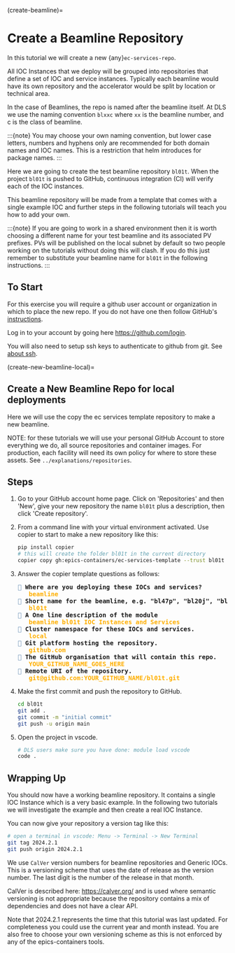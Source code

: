(create-beamline)=

# Create a Beamline Repository

In this tutorial we will create a new {any}`ec-services-repo`.

All IOC Instances that we deploy will be grouped into repositories that define a set of IOC and service instances. Typically each beamline would have its own repository and the accelerator would be split by location or technical area.

In the case of Beamlines, the repo is named after the beamline itself. At DLS
we use the naming convention `blxxc` where `xx` is the beamline number,
and c is the class of beamline.

:::{note}
You may choose your own naming convention, but lower case letters,
numbers and hyphens only are recommended for both domain names and
IOC names. This is a restriction that helm introduces for package names.
:::

Here we are going to create the test beamline repository `bl01t`. When the project `bl01t` is pushed to GitHub, continuous integration (CI) will verify each of the IOC instances.

This beamline repository will be made from a template that comes with a single example IOC and further steps in the following tutorials will teach you how to add your own.

:::{note}
If you are going to work in a shared environment then it is worth choosing
a different name for your test beamline and its associated PV prefixes. PVs
will be published on the local subnet by default so two people working on the
tutorials without doing this will clash. If you do this just remember to
substitute your beamline name for `bl01t` in the following instructions.
:::


## To Start

For this exercise you will require a github user account or organization in
which to place the new repo. If you do not have one then follow GitHub's
[instructions].

Log in to your account by going here <https://github.com/login>.

You will also need to setup ssh keys to authenticate to github from git. See
[about ssh].

(create-new-beamline-local)=
## Create a New Beamline Repo for local deployments

Here we will use the copy the ec services template repository to make a new beamline.

NOTE: for these tutorials we will use your personal GitHub Account to
store everything we do, all source repositories and container images. For
production, each facility will need its own policy for where to store these
assets. See `../explanations/repositories`.

## Steps

1. Go to your GitHub account home page. Click on 'Repositories' and then 'New', give your new repository the name `bl01t` plus a description, then click 'Create repository'.

1. From a command line with your virtual environment activated. Use copier to start to make a new repository like this:

      ```bash
      pip install copier
      # this will create the folder bl01t in the current directory
      copier copy gh:epics-containers/ec-services-template --trust bl01t
      ```
1. Answer the copier template questions as follows:


   <pre><font color="#5F87AF">🎤</font><b> Where are you deploying these IOCs and services?</b>
   <b>   </b><font color="#FFAF00"><b>beamline</b></font>
   <font color="#5F87AF">🎤</font><b> Short name for the beamline, e.g. &quot;bl47p&quot;, &quot;bl20j&quot;, &quot;bl21i&quot;</b>
   <b>   </b><font color="#FFAF00"><b>bl01t</b></font>
   <font color="#5F87AF">🎤</font><b> A One line description of the module</b>
   <b>   </b><font color="#FFAF00"><b>beamline bl01t IOC Instances and Services</b></font>
   <font color="#5F87AF">🎤</font><b> Cluster namespace for these IOCs and services.</b>
   <b>   </b><font color="#FFAF00"><b>local</b></font>
   <font color="#5F87AF">🎤</font><b> Git platform hosting the repository.</b>
   <b>   </b><font color="#FFAF00"><b>github.com</b></font>
   <font color="#5F87AF">🎤</font><b> The GitHub organisation that will contain this repo.</b>
   <b>   </b><font color="#FFAF00"><b>YOUR_GITHUB_NAME_GOES_HERE</b></font>
   <font color="#5F87AF">🎤</font><b> Remote URI of the repository.</b>
   <b>   </b><font color="#FFAF00"><b>git@github.com:YOUR_GITHUB_NAME/bl01t.git</b></font>
   </pre>

1. Make the first commit and push the repository to GitHub.

   ```bash
   cd bl01t
   git add .
   git commit -m "initial commit"
   git push -u origin main
   ```

1. Open the project in vscode.

   ```bash
   # DLS users make sure you have done: module load vscode
   code .
   ```

## Wrapping Up

You should now have a working beamline repository. It contains a single IOC Instance which is a very basic example. In the following two tutorials we will investigate the example and then create a real IOC Instance.

You can now give your repository a version tag like this:

```bash
# open a terminal in vscode: Menu -> Terminal -> New Terminal
git tag 2024.2.1
git push origin 2024.2.1
```

We use `CalVer` version numbers for beamline repositories and Generic IOCs.
This is a versioning scheme that uses the date of release as the version number.
The last digit is the number of the release in that month.

CalVer is described here: <https://calver.org/> and is used where semantic
versioning is not appropriate because the repository contains a mix of
dependencies and does not have a clear API.

Note that 2024.2.1 represents the time that this tutorial was last updated.
For completeness you could use the current year and month instead. You
are also free to choose your own versioning scheme as this is not enforced by
any of the epics-containers tools.

[about ssh]: https://docs.github.com/en/enterprise-server@3.0/github/authenticating-to-github/connecting-to-github-with-ssh/about-ssh
[instructions]: https://docs.github.com/en/get-started/signing-up-for-github/signing-up-for-a-new-github-account
[these instructions]: https://github.com/epics-containers/blxxi-template#how-to-copy-this-template-project
